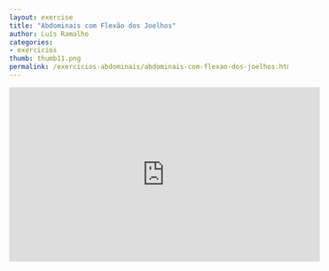 ```yaml
---
layout: exercise
title: "Abdominais com Flexão dos Joelhos"
author: Luís Ramalho
categories: 
- exercicios
thumb: thumb11.png
permalink: /exercicios-abdominais/abdominais-com-flexao-dos-joelhos.html
---
```


<iframe src="https://www.youtube.com/embed/4AI8ajNIHi0" frameborder="0" width="560" height="315"></iframe>
